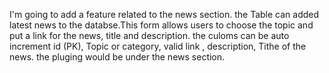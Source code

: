 I'm going to add a feature related to the news section. the Table can added latest news to the databse.This form allows users to choose the topic and put a link for the news, title and description.
the culoms can be auto increment id (PK), Topic or category, valid link , description, Tithe of the news.
the pluging would be under the news section.
